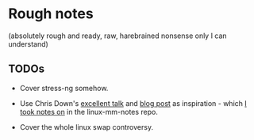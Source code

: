 # Rough notes

(absolutely rough and ready, raw, harebrained nonsense only I can understand)

## TODOs

* Cover stress-ng somehow.

* Use Chris Down's [excellent talk](https://media.ccc.de/v/arch-conf-online-2020-6390-linux-memory-management-at-scale) and [blog post](https://chrisdown.name/2018/01/02/in-defence-of-swap.html) as inspiration - which [I took notes on](https://github.com/lorenzo-stoakes/linux-mm-notes/blob/master/chris_down.md) in the linux-mm-notes repo.

* Cover the whole linux swap controversy.
